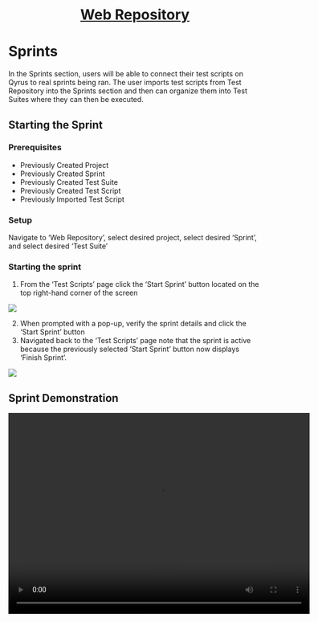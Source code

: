 <h1 style="text-align: center; text-decoration:underline; font-weight: bold;">Web Repository</h1>

# Sprints
In the Sprints section, users will be able to connect their test scripts on Qyrus to real sprints being ran. The user imports test scripts from Test Repository into the Sprints section and then can organize them into Test Suites where they can then be executed.

## Starting the Sprint <!-- {docsify-ignore} --> 

### Prerequisites

- Previously Created Project
- Previously Created Sprint
- Previously Created Test Suite
- Previously Created Test Script
- Previously Imported Test Script

### Setup
Navigate to ‘Web Repository’, select desired project, select desired ‘Sprint’, and select desired ‘Test Suite’

### Starting the sprint

1. From the ‘Test Scripts’ page click the ‘Start Sprint’ button located on the top right-hand corner of the screen

<img src="https://dmdug58z0ycm2.cloudfront.net/production/pub-site/images/_webimages/Start_Sprint_1.png">

2. When prompted with a pop-up, verify the sprint details and click the ‘Start Sprint’ button
3. Navigated back to the ‘Test Scripts’ page note that the sprint is active because the previously selected ‘Start Sprint’ button now displays ‘Finish Sprint’.  

<img src="https://dmdug58z0ycm2.cloudfront.net/production/pub-site/images/_webimages/Start_Sprint_2.png">


## Sprint Demonstration

<video width="600px" height="400px" controls>
  <source src="https://dmdug58z0ycm2.cloudfront.net/production/pub-site/Web/Clip16-Sprints.mp4" type="video/mp4">
</video>


